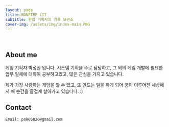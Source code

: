 ```yaml
---
layout: page
title: BONFIRE LIT
subtitle: 현업 기획자의 기록 보관소
cover-img: /assets/img/index-main.PNG
---
```


<br/>

## About me

게임 기획자 박성권 입니다.
시스템 기획을 주로 담당하고, 그 외의 게임 개발에 필요한 업무 일체에 대하여 공부하고있고, 많은 관심을 가지고 있습니다.

제가 가장 사랑하는 게임을 할 수 있고, 또 만드는 일을 하게 되어
꿈이 이루어진 세상에서 매 순간을 즐겁게 살아가고 있습니다. :)

## Contact

```
Email: psk05020@gmail.com
```
